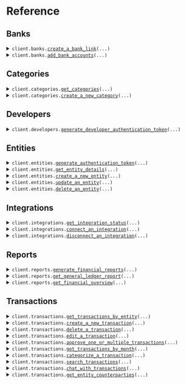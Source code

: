 # Reference
## Banks
<details><summary><code>client.banks.<a href="src/openledger/banks/client.py">create_a_bank_link</a>(...)</code></summary>
<dl>
<dd>

#### 📝 Description

<dl>
<dd>

<dl>
<dd>

Creates a new Plaid link token for connecting a bank account
</dd>
</dl>
</dd>
</dl>

#### 🔌 Usage

<dl>
<dd>

<dl>
<dd>

```python
from openledger import OpenLedgerClient

client = OpenLedgerClient(
    token="YOUR_TOKEN",
)
client.banks.create_a_bank_link(
    entity_id="ent_123456",
)

```
</dd>
</dl>
</dd>
</dl>

#### ⚙️ Parameters

<dl>
<dd>

<dl>
<dd>

**entity_id:** `str` — The ID of the entity to create the link token for
    
</dd>
</dl>

<dl>
<dd>

**request_options:** `typing.Optional[RequestOptions]` — Request-specific configuration.
    
</dd>
</dl>
</dd>
</dl>


</dd>
</dl>
</details>

<details><summary><code>client.banks.<a href="src/openledger/banks/client.py">add_bank_accounts</a>(...)</code></summary>
<dl>
<dd>

#### 📝 Description

<dl>
<dd>

<dl>
<dd>

Adds new bank accounts using a Plaid public token
</dd>
</dl>
</dd>
</dl>

#### 🔌 Usage

<dl>
<dd>

<dl>
<dd>

```python
from openledger import OpenLedgerClient

client = OpenLedgerClient(
    token="YOUR_TOKEN",
)
client.banks.add_bank_accounts(
    entity_id="ent_123456",
    public_token="public-sandbox-123456-abcdef",
)

```
</dd>
</dl>
</dd>
</dl>

#### ⚙️ Parameters

<dl>
<dd>

<dl>
<dd>

**entity_id:** `str` — The ID of the entity to add the bank accounts for
    
</dd>
</dl>

<dl>
<dd>

**public_token:** `str` — The Plaid public token received from the Plaid Link onSuccess callback
    
</dd>
</dl>

<dl>
<dd>

**request_options:** `typing.Optional[RequestOptions]` — Request-specific configuration.
    
</dd>
</dl>
</dd>
</dl>


</dd>
</dl>
</details>

## Categories
<details><summary><code>client.categories.<a href="src/openledger/categories/client.py">get_categories</a>(...)</code></summary>
<dl>
<dd>

#### 📝 Description

<dl>
<dd>

<dl>
<dd>

Retrieves all categories
</dd>
</dl>
</dd>
</dl>

#### 🔌 Usage

<dl>
<dd>

<dl>
<dd>

```python
from openledger import OpenLedgerClient

client = OpenLedgerClient(
    token="YOUR_TOKEN",
)
client.categories.get_categories(
    entity_id="entityId",
)

```
</dd>
</dl>
</dd>
</dl>

#### ⚙️ Parameters

<dl>
<dd>

<dl>
<dd>

**entity_id:** `str` — The ID of the entity
    
</dd>
</dl>

<dl>
<dd>

**request_options:** `typing.Optional[RequestOptions]` — Request-specific configuration.
    
</dd>
</dl>
</dd>
</dl>


</dd>
</dl>
</details>

<details><summary><code>client.categories.<a href="src/openledger/categories/client.py">create_a_new_category</a>(...)</code></summary>
<dl>
<dd>

#### 📝 Description

<dl>
<dd>

<dl>
<dd>

Creates a new category for the specified entity
</dd>
</dl>
</dd>
</dl>

#### 🔌 Usage

<dl>
<dd>

<dl>
<dd>

```python
from openledger import OpenLedgerClient

client = OpenLedgerClient(
    token="YOUR_TOKEN",
)
client.categories.create_a_new_category(
    entity_id="entityId",
    name="name",
    type="ASSET",
)

```
</dd>
</dl>
</dd>
</dl>

#### ⚙️ Parameters

<dl>
<dd>

<dl>
<dd>

**entity_id:** `str` — The ID of the entity to create the category for
    
</dd>
</dl>

<dl>
<dd>

**name:** `str` — The name of the category
    
</dd>
</dl>

<dl>
<dd>

**type:** `PostV1CategoriesRequestType` 

The type of category. Must be one of:
* ASSET - For asset accounts
* LIABILITY - For liability accounts
* EQUITY - For equity accounts
* REVENUE - For revenue accounts
* EXPENSE - For expense accounts
    
</dd>
</dl>

<dl>
<dd>

**sub_type_code:** `typing.Optional[int]` — Optional subtype code for the category
    
</dd>
</dl>

<dl>
<dd>

**request_options:** `typing.Optional[RequestOptions]` — Request-specific configuration.
    
</dd>
</dl>
</dd>
</dl>


</dd>
</dl>
</details>

## Developers
<details><summary><code>client.developers.<a href="src/openledger/developers/client.py">generate_developer_authentication_token</a>(...)</code></summary>
<dl>
<dd>

#### 📝 Description

<dl>
<dd>

<dl>
<dd>

Generates a JWT token for developer authentication
</dd>
</dl>
</dd>
</dl>

#### 🔌 Usage

<dl>
<dd>

<dl>
<dd>

```python
from openledger import OpenLedgerClient

client = OpenLedgerClient(
    token="YOUR_TOKEN",
)
client.developers.generate_developer_authentication_token(
    developer_id="developerId",
    api_key="apiKey",
)

```
</dd>
</dl>
</dd>
</dl>

#### ⚙️ Parameters

<dl>
<dd>

<dl>
<dd>

**developer_id:** `str` — The ID of the developer
    
</dd>
</dl>

<dl>
<dd>

**api_key:** `str` — The API key for the developer
    
</dd>
</dl>

<dl>
<dd>

**request_options:** `typing.Optional[RequestOptions]` — Request-specific configuration.
    
</dd>
</dl>
</dd>
</dl>


</dd>
</dl>
</details>

## Entities
<details><summary><code>client.entities.<a href="src/openledger/entities/client.py">generate_authentication_token</a>(...)</code></summary>
<dl>
<dd>

#### 📝 Description

<dl>
<dd>

<dl>
<dd>

Generates a JWT token for entity authentication
</dd>
</dl>
</dd>
</dl>

#### 🔌 Usage

<dl>
<dd>

<dl>
<dd>

```python
from openledger import OpenLedgerClient

client = OpenLedgerClient(
    token="YOUR_TOKEN",
)
client.entities.generate_authentication_token(
    entity_id="entityId",
    api_key="apiKey",
    developer_id="developerId",
)

```
</dd>
</dl>
</dd>
</dl>

#### ⚙️ Parameters

<dl>
<dd>

<dl>
<dd>

**entity_id:** `str` — The ID of the entity
    
</dd>
</dl>

<dl>
<dd>

**api_key:** `str` — The API key for the entity
    
</dd>
</dl>

<dl>
<dd>

**developer_id:** `str` — The ID of the developer
    
</dd>
</dl>

<dl>
<dd>

**request_options:** `typing.Optional[RequestOptions]` — Request-specific configuration.
    
</dd>
</dl>
</dd>
</dl>


</dd>
</dl>
</details>

<details><summary><code>client.entities.<a href="src/openledger/entities/client.py">get_entity_details</a>(...)</code></summary>
<dl>
<dd>

#### 📝 Description

<dl>
<dd>

<dl>
<dd>

Retrieves details for a specific entity
</dd>
</dl>
</dd>
</dl>

#### 🔌 Usage

<dl>
<dd>

<dl>
<dd>

```python
from openledger import OpenLedgerClient

client = OpenLedgerClient(
    token="YOUR_TOKEN",
)
client.entities.get_entity_details()

```
</dd>
</dl>
</dd>
</dl>

#### ⚙️ Parameters

<dl>
<dd>

<dl>
<dd>

**entity_id:** `typing.Optional[str]` — ID of the entity to retrieve
    
</dd>
</dl>

<dl>
<dd>

**request_options:** `typing.Optional[RequestOptions]` — Request-specific configuration.
    
</dd>
</dl>
</dd>
</dl>


</dd>
</dl>
</details>

<details><summary><code>client.entities.<a href="src/openledger/entities/client.py">create_a_new_entity</a>(...)</code></summary>
<dl>
<dd>

#### 📝 Description

<dl>
<dd>

<dl>
<dd>

Creates a new entity with the provided details
</dd>
</dl>
</dd>
</dl>

#### 🔌 Usage

<dl>
<dd>

<dl>
<dd>

```python
from openledger import OpenLedgerClient

client = OpenLedgerClient(
    token="YOUR_TOKEN",
)
client.entities.create_a_new_entity(
    developer_id="{{developerId}}",
)

```
</dd>
</dl>
</dd>
</dl>

#### ⚙️ Parameters

<dl>
<dd>

<dl>
<dd>

**developer_id:** `str` — ID of the developer creating the entity
    
</dd>
</dl>

<dl>
<dd>

**external_id:** `typing.Optional[str]` — External identifier for the entity
    
</dd>
</dl>

<dl>
<dd>

**legal_name:** `typing.Optional[str]` — Legal name of the entity
    
</dd>
</dl>

<dl>
<dd>

**tin:** `typing.Optional[str]` — Tax Identification Number
    
</dd>
</dl>

<dl>
<dd>

**us_state:** `typing.Optional[str]` — US state code
    
</dd>
</dl>

<dl>
<dd>

**entity_type:** `typing.Optional[str]` — Type of entity
    
</dd>
</dl>

<dl>
<dd>

**phone_number:** `typing.Optional[str]` — Contact phone number
    
</dd>
</dl>

<dl>
<dd>

**status:** `typing.Optional[str]` — Current status of the entity
    
</dd>
</dl>

<dl>
<dd>

**clerk_id:** `typing.Optional[str]` — Clerk ID (alternative to developerId)
    
</dd>
</dl>

<dl>
<dd>

**date_created:** `typing.Optional[dt.datetime]` — When the entity was created
    
</dd>
</dl>

<dl>
<dd>

**instance_id:** `typing.Optional[str]` — ID of the instance to associate with the entity
    
</dd>
</dl>

<dl>
<dd>

**request_options:** `typing.Optional[RequestOptions]` — Request-specific configuration.
    
</dd>
</dl>
</dd>
</dl>


</dd>
</dl>
</details>

<details><summary><code>client.entities.<a href="src/openledger/entities/client.py">update_an_entity</a>(...)</code></summary>
<dl>
<dd>

#### 📝 Description

<dl>
<dd>

<dl>
<dd>

Updates an existing entity's details
</dd>
</dl>
</dd>
</dl>

#### 🔌 Usage

<dl>
<dd>

<dl>
<dd>

```python
from openledger import OpenLedgerClient

client = OpenLedgerClient(
    token="YOUR_TOKEN",
)
client.entities.update_an_entity(
    entity_id="entityId",
)

```
</dd>
</dl>
</dd>
</dl>

#### ⚙️ Parameters

<dl>
<dd>

<dl>
<dd>

**entity_id:** `str` — ID of the entity to update
    
</dd>
</dl>

<dl>
<dd>

**external_id:** `typing.Optional[str]` — External identifier for the entity
    
</dd>
</dl>

<dl>
<dd>

**legal_name:** `typing.Optional[str]` — Legal name of the entity
    
</dd>
</dl>

<dl>
<dd>

**tin:** `typing.Optional[str]` — Tax Identification Number
    
</dd>
</dl>

<dl>
<dd>

**us_state:** `typing.Optional[str]` — US state code
    
</dd>
</dl>

<dl>
<dd>

**entity_type:** `typing.Optional[str]` — Type of entity
    
</dd>
</dl>

<dl>
<dd>

**phone_number:** `typing.Optional[str]` — Contact phone number
    
</dd>
</dl>

<dl>
<dd>

**status:** `typing.Optional[str]` — Current status of the entity
    
</dd>
</dl>

<dl>
<dd>

**request_options:** `typing.Optional[RequestOptions]` — Request-specific configuration.
    
</dd>
</dl>
</dd>
</dl>


</dd>
</dl>
</details>

<details><summary><code>client.entities.<a href="src/openledger/entities/client.py">delete_an_entity</a>(...)</code></summary>
<dl>
<dd>

#### 📝 Description

<dl>
<dd>

<dl>
<dd>

Deletes an existing entity and its associated data
</dd>
</dl>
</dd>
</dl>

#### 🔌 Usage

<dl>
<dd>

<dl>
<dd>

```python
from openledger import OpenLedgerClient

client = OpenLedgerClient(
    token="YOUR_TOKEN",
)
client.entities.delete_an_entity(
    entity_id="entityId",
)

```
</dd>
</dl>
</dd>
</dl>

#### ⚙️ Parameters

<dl>
<dd>

<dl>
<dd>

**entity_id:** `str` — ID of the entity to delete
    
</dd>
</dl>

<dl>
<dd>

**request_options:** `typing.Optional[RequestOptions]` — Request-specific configuration.
    
</dd>
</dl>
</dd>
</dl>


</dd>
</dl>
</details>

## Integrations
<details><summary><code>client.integrations.<a href="src/openledger/integrations/client.py">get_integration_status</a>(...)</code></summary>
<dl>
<dd>

#### 📝 Description

<dl>
<dd>

<dl>
<dd>

Retrieves the status of all integrations for an entity
</dd>
</dl>
</dd>
</dl>

#### 🔌 Usage

<dl>
<dd>

<dl>
<dd>

```python
from openledger import OpenLedgerClient

client = OpenLedgerClient(
    token="YOUR_TOKEN",
)
client.integrations.get_integration_status(
    entity_id="entityId",
)

```
</dd>
</dl>
</dd>
</dl>

#### ⚙️ Parameters

<dl>
<dd>

<dl>
<dd>

**entity_id:** `str` — The ID of the entity to get integration status for
    
</dd>
</dl>

<dl>
<dd>

**request_options:** `typing.Optional[RequestOptions]` — Request-specific configuration.
    
</dd>
</dl>
</dd>
</dl>


</dd>
</dl>
</details>

<details><summary><code>client.integrations.<a href="src/openledger/integrations/client.py">connect_an_integration</a>(...)</code></summary>
<dl>
<dd>

#### 📝 Description

<dl>
<dd>

<dl>
<dd>

Initiates the connection process for a third-party integration using the Unified API
</dd>
</dl>
</dd>
</dl>

#### 🔌 Usage

<dl>
<dd>

<dl>
<dd>

```python
from openledger import OpenLedgerClient

client = OpenLedgerClient(
    token="YOUR_TOKEN",
)
client.integrations.connect_an_integration(
    provider="quickbooks",
    entity_id="entityId",
)

```
</dd>
</dl>
</dd>
</dl>

#### ⚙️ Parameters

<dl>
<dd>

<dl>
<dd>

**provider:** `str` — The integration provider (e.g., quickbooks, xero)
    
</dd>
</dl>

<dl>
<dd>

**entity_id:** `str` — The ID of the entity to connect the integration for
    
</dd>
</dl>

<dl>
<dd>

**connection_type:** `typing.Optional[str]` — The type of connection to establish (used as scope in Unified API)
    
</dd>
</dl>

<dl>
<dd>

**request_options:** `typing.Optional[RequestOptions]` — Request-specific configuration.
    
</dd>
</dl>
</dd>
</dl>


</dd>
</dl>
</details>

<details><summary><code>client.integrations.<a href="src/openledger/integrations/client.py">disconnect_an_integration</a>(...)</code></summary>
<dl>
<dd>

#### 📝 Description

<dl>
<dd>

<dl>
<dd>

Disconnects an existing integration for an entity by removing it from the Unified Connections table
</dd>
</dl>
</dd>
</dl>

#### 🔌 Usage

<dl>
<dd>

<dl>
<dd>

```python
from openledger import OpenLedgerClient

client = OpenLedgerClient(
    token="YOUR_TOKEN",
)
client.integrations.disconnect_an_integration(
    entity_id="entityId",
    integration_type="integrationType",
)

```
</dd>
</dl>
</dd>
</dl>

#### ⚙️ Parameters

<dl>
<dd>

<dl>
<dd>

**entity_id:** `str` — The ID of the entity that owns the integration
    
</dd>
</dl>

<dl>
<dd>

**integration_type:** `str` — The type of integration to disconnect (must match connectionType in Unified Connections)
    
</dd>
</dl>

<dl>
<dd>

**request_options:** `typing.Optional[RequestOptions]` — Request-specific configuration.
    
</dd>
</dl>
</dd>
</dl>


</dd>
</dl>
</details>

## Reports
<details><summary><code>client.reports.<a href="src/openledger/reports/client.py">generate_financial_reports</a>(...)</code></summary>
<dl>
<dd>

#### 📝 Description

<dl>
<dd>

<dl>
<dd>

Generates comprehensive financial statements for an entity, including balance sheet, income statement, and cash flow statement
</dd>
</dl>
</dd>
</dl>

#### 🔌 Usage

<dl>
<dd>

<dl>
<dd>

```python
from openledger import OpenLedgerClient

client = OpenLedgerClient(
    token="YOUR_TOKEN",
)
client.reports.generate_financial_reports(
    entity_id="entityId",
)

```
</dd>
</dl>
</dd>
</dl>

#### ⚙️ Parameters

<dl>
<dd>

<dl>
<dd>

**entity_id:** `str` — The ID of the entity to generate reports for
    
</dd>
</dl>

<dl>
<dd>

**month:** `typing.Optional[int]` — Month number (1-12) for the report period
    
</dd>
</dl>

<dl>
<dd>

**year:** `typing.Optional[int]` — Year for the report period (e.g., 2024)
    
</dd>
</dl>

<dl>
<dd>

**type:** `typing.Optional[GetV1ReportsGenerateRequestType]` — Type of report to generate
    
</dd>
</dl>

<dl>
<dd>

**ledger_id:** `typing.Optional[str]` — Optional ledger ID (if not provided, will use entityId)
    
</dd>
</dl>

<dl>
<dd>

**request_options:** `typing.Optional[RequestOptions]` — Request-specific configuration.
    
</dd>
</dl>
</dd>
</dl>


</dd>
</dl>
</details>

<details><summary><code>client.reports.<a href="src/openledger/reports/client.py">get_general_ledger_report</a>(...)</code></summary>
<dl>
<dd>

#### 📝 Description

<dl>
<dd>

<dl>
<dd>

Generates a detailed general ledger report with account balances and journal entries
</dd>
</dl>
</dd>
</dl>

#### 🔌 Usage

<dl>
<dd>

<dl>
<dd>

```python
from openledger import OpenLedgerClient

client = OpenLedgerClient(
    token="YOUR_TOKEN",
)
client.reports.get_general_ledger_report(
    entity_id="entityId",
)

```
</dd>
</dl>
</dd>
</dl>

#### ⚙️ Parameters

<dl>
<dd>

<dl>
<dd>

**entity_id:** `str` — The ID of the entity to generate the report for
    
</dd>
</dl>

<dl>
<dd>

**month:** `typing.Optional[int]` — Month number (1-12) for the report period
    
</dd>
</dl>

<dl>
<dd>

**year:** `typing.Optional[int]` — Year for the report period (e.g., 2024)
    
</dd>
</dl>

<dl>
<dd>

**request_options:** `typing.Optional[RequestOptions]` — Request-specific configuration.
    
</dd>
</dl>
</dd>
</dl>


</dd>
</dl>
</details>

<details><summary><code>client.reports.<a href="src/openledger/reports/client.py">get_financial_overview</a>(...)</code></summary>
<dl>
<dd>

#### 📝 Description

<dl>
<dd>

<dl>
<dd>

Retrieves a high-level overview of financial data including balances, trends, and key metrics
</dd>
</dl>
</dd>
</dl>

#### 🔌 Usage

<dl>
<dd>

<dl>
<dd>

```python
from openledger import OpenLedgerClient

client = OpenLedgerClient(
    token="YOUR_TOKEN",
)
client.reports.get_financial_overview(
    entity_id="entityId",
)

```
</dd>
</dl>
</dd>
</dl>

#### ⚙️ Parameters

<dl>
<dd>

<dl>
<dd>

**entity_id:** `str` — The ID of the entity to get the overview for
    
</dd>
</dl>

<dl>
<dd>

**start_date:** `typing.Optional[dt.datetime]` — Start date for the report period
    
</dd>
</dl>

<dl>
<dd>

**end_date:** `typing.Optional[dt.datetime]` — End date for the report period (defaults to current date)
    
</dd>
</dl>

<dl>
<dd>

**interval:** `typing.Optional[GetV1ReportsOverviewRequestInterval]` — Time interval for aggregating data
    
</dd>
</dl>

<dl>
<dd>

**status_filter:** `typing.Optional[GetV1ReportsOverviewRequestStatusFilter]` — Filter transactions by their status
    
</dd>
</dl>

<dl>
<dd>

**request_options:** `typing.Optional[RequestOptions]` — Request-specific configuration.
    
</dd>
</dl>
</dd>
</dl>


</dd>
</dl>
</details>

## Transactions
<details><summary><code>client.transactions.<a href="src/openledger/transactions/client.py">get_transactions_by_entity</a>(...)</code></summary>
<dl>
<dd>

#### 📝 Description

<dl>
<dd>

<dl>
<dd>

Retrieves all transactions for a specific entity with pagination
</dd>
</dl>
</dd>
</dl>

#### 🔌 Usage

<dl>
<dd>

<dl>
<dd>

```python
from openledger import OpenLedgerClient

client = OpenLedgerClient(
    token="YOUR_TOKEN",
)
client.transactions.get_transactions_by_entity(
    entity_id="entityId",
)

```
</dd>
</dl>
</dd>
</dl>

#### ⚙️ Parameters

<dl>
<dd>

<dl>
<dd>

**entity_id:** `str` — The ID of the entity to get transactions for
    
</dd>
</dl>

<dl>
<dd>

**cursor:** `typing.Optional[str]` — Cursor for pagination
    
</dd>
</dl>

<dl>
<dd>

**page_size:** `typing.Optional[int]` — Number of transactions per page
    
</dd>
</dl>

<dl>
<dd>

**request_options:** `typing.Optional[RequestOptions]` — Request-specific configuration.
    
</dd>
</dl>
</dd>
</dl>


</dd>
</dl>
</details>

<details><summary><code>client.transactions.<a href="src/openledger/transactions/client.py">create_a_new_transaction</a>(...)</code></summary>
<dl>
<dd>

#### 📝 Description

<dl>
<dd>

<dl>
<dd>

Creates a new transaction for an entity
</dd>
</dl>
</dd>
</dl>

#### 🔌 Usage

<dl>
<dd>

<dl>
<dd>

```python
from openledger import OpenLedgerClient

client = OpenLedgerClient(
    token="YOUR_TOKEN",
)
client.transactions.create_a_new_transaction(
    entity_id="entityId",
    amount=1.1,
    debit_account_id="debitAccountId",
    credit_account_id="creditAccountId",
)

```
</dd>
</dl>
</dd>
</dl>

#### ⚙️ Parameters

<dl>
<dd>

<dl>
<dd>

**entity_id:** `str` — The ID of the entity to create the transaction for
    
</dd>
</dl>

<dl>
<dd>

**amount:** `float` — The amount of the transaction
    
</dd>
</dl>

<dl>
<dd>

**debit_account_id:** `str` — ID of the account to debit
    
</dd>
</dl>

<dl>
<dd>

**credit_account_id:** `str` — ID of the account to credit
    
</dd>
</dl>

<dl>
<dd>

**date:** `typing.Optional[dt.datetime]` — When the transaction occurred (defaults to current time if not provided)
    
</dd>
</dl>

<dl>
<dd>

**currency:** `typing.Optional[str]` — The currency of the transaction
    
</dd>
</dl>

<dl>
<dd>

**description:** `typing.Optional[str]` — Description of the transaction
    
</dd>
</dl>

<dl>
<dd>

**status:** `typing.Optional[PostV1TransactionsRequestStatus]` — Status of the transaction
    
</dd>
</dl>

<dl>
<dd>

**metadata:** `typing.Optional[typing.Dict[str, typing.Optional[typing.Any]]]` — Additional transaction metadata
    
</dd>
</dl>

<dl>
<dd>

**request_options:** `typing.Optional[RequestOptions]` — Request-specific configuration.
    
</dd>
</dl>
</dd>
</dl>


</dd>
</dl>
</details>

<details><summary><code>client.transactions.<a href="src/openledger/transactions/client.py">delete_a_transaction</a>(...)</code></summary>
<dl>
<dd>

#### 📝 Description

<dl>
<dd>

<dl>
<dd>

Deletes an existing transaction
</dd>
</dl>
</dd>
</dl>

#### 🔌 Usage

<dl>
<dd>

<dl>
<dd>

```python
from openledger import OpenLedgerClient

client = OpenLedgerClient(
    token="YOUR_TOKEN",
)
client.transactions.delete_a_transaction(
    entity_id="entityId",
    transaction_id="transactionId",
)

```
</dd>
</dl>
</dd>
</dl>

#### ⚙️ Parameters

<dl>
<dd>

<dl>
<dd>

**entity_id:** `str` — The ID of the entity that owns the transaction
    
</dd>
</dl>

<dl>
<dd>

**transaction_id:** `str` — The ID of the transaction to delete
    
</dd>
</dl>

<dl>
<dd>

**request_options:** `typing.Optional[RequestOptions]` — Request-specific configuration.
    
</dd>
</dl>
</dd>
</dl>


</dd>
</dl>
</details>

<details><summary><code>client.transactions.<a href="src/openledger/transactions/client.py">edit_a_transaction</a>(...)</code></summary>
<dl>
<dd>

#### 📝 Description

<dl>
<dd>

<dl>
<dd>

Edit an existing transaction by updating its accounts and/or description
</dd>
</dl>
</dd>
</dl>

#### 🔌 Usage

<dl>
<dd>

<dl>
<dd>

```python
from openledger import OpenLedgerClient

client = OpenLedgerClient(
    token="YOUR_TOKEN",
)
client.transactions.edit_a_transaction(
    id="id",
)

```
</dd>
</dl>
</dd>
</dl>

#### ⚙️ Parameters

<dl>
<dd>

<dl>
<dd>

**id:** `str` — The ID of the transaction to edit
    
</dd>
</dl>

<dl>
<dd>

**debit_account_id:** `typing.Optional[str]` — ID of the account to debit (optional if credit_account_id is provided)
    
</dd>
</dl>

<dl>
<dd>

**credit_account_id:** `typing.Optional[str]` — ID of the account to credit (optional if debit_account_id is provided)
    
</dd>
</dl>

<dl>
<dd>

**description:** `typing.Optional[str]` — New description for the transaction
    
</dd>
</dl>

<dl>
<dd>

**request_options:** `typing.Optional[RequestOptions]` — Request-specific configuration.
    
</dd>
</dl>
</dd>
</dl>


</dd>
</dl>
</details>

<details><summary><code>client.transactions.<a href="src/openledger/transactions/client.py">approve_one_or_multiple_transactions</a>(...)</code></summary>
<dl>
<dd>

#### 📝 Description

<dl>
<dd>

<dl>
<dd>

Approve pending transactions by posting them to the ledger. Supports both single and batch transaction approval.
</dd>
</dl>
</dd>
</dl>

#### 🔌 Usage

<dl>
<dd>

<dl>
<dd>

```python
from openledger import OpenLedgerClient

client = OpenLedgerClient(
    token="YOUR_TOKEN",
)
client.transactions.approve_one_or_multiple_transactions(
    entity_id="entityId",
    request="tx_1234567890abcdef",
)

```
</dd>
</dl>
</dd>
</dl>

#### ⚙️ Parameters

<dl>
<dd>

<dl>
<dd>

**entity_id:** `str` — The ID of the entity that owns the transactions
    
</dd>
</dl>

<dl>
<dd>

**request:** `PutV1TransactionsApproveRequestBody` 
    
</dd>
</dl>

<dl>
<dd>

**request_options:** `typing.Optional[RequestOptions]` — Request-specific configuration.
    
</dd>
</dl>
</dd>
</dl>


</dd>
</dl>
</details>

<details><summary><code>client.transactions.<a href="src/openledger/transactions/client.py">get_transactions_by_month</a>(...)</code></summary>
<dl>
<dd>

#### 📝 Description

<dl>
<dd>

<dl>
<dd>

Retrieve monthly transaction summaries for an entity
</dd>
</dl>
</dd>
</dl>

#### 🔌 Usage

<dl>
<dd>

<dl>
<dd>

```python
from openledger import OpenLedgerClient

client = OpenLedgerClient(
    token="YOUR_TOKEN",
)
client.transactions.get_transactions_by_month(
    entity_id="entityId",
)

```
</dd>
</dl>
</dd>
</dl>

#### ⚙️ Parameters

<dl>
<dd>

<dl>
<dd>

**entity_id:** `str` — The ID of the entity
    
</dd>
</dl>

<dl>
<dd>

**request_options:** `typing.Optional[RequestOptions]` — Request-specific configuration.
    
</dd>
</dl>
</dd>
</dl>


</dd>
</dl>
</details>

<details><summary><code>client.transactions.<a href="src/openledger/transactions/client.py">categorize_a_transaction</a>(...)</code></summary>
<dl>
<dd>

#### 📝 Description

<dl>
<dd>

<dl>
<dd>

Assign a category to a transaction
</dd>
</dl>
</dd>
</dl>

#### 🔌 Usage

<dl>
<dd>

<dl>
<dd>

```python
from openledger import OpenLedgerClient

client = OpenLedgerClient(
    token="YOUR_TOKEN",
)
client.transactions.categorize_a_transaction(
    entity_id="entityId",
    transaction_id="transactionId",
    category_id="categoryId",
)

```
</dd>
</dl>
</dd>
</dl>

#### ⚙️ Parameters

<dl>
<dd>

<dl>
<dd>

**entity_id:** `str` — The ID of the entity that owns the transaction
    
</dd>
</dl>

<dl>
<dd>

**transaction_id:** `str` — The ID of the transaction to categorize
    
</dd>
</dl>

<dl>
<dd>

**category_id:** `str` — The ID of the category to assign
    
</dd>
</dl>

<dl>
<dd>

**request_options:** `typing.Optional[RequestOptions]` — Request-specific configuration.
    
</dd>
</dl>
</dd>
</dl>


</dd>
</dl>
</details>

<details><summary><code>client.transactions.<a href="src/openledger/transactions/client.py">search_transactions</a>(...)</code></summary>
<dl>
<dd>

#### 📝 Description

<dl>
<dd>

<dl>
<dd>

Search for transactions using various filters and text search
</dd>
</dl>
</dd>
</dl>

#### 🔌 Usage

<dl>
<dd>

<dl>
<dd>

```python
from openledger import OpenLedgerClient

client = OpenLedgerClient(
    token="YOUR_TOKEN",
)
client.transactions.search_transactions(
    entity_id="entityId",
)

```
</dd>
</dl>
</dd>
</dl>

#### ⚙️ Parameters

<dl>
<dd>

<dl>
<dd>

**entity_id:** `str` — The ID of the entity to search transactions for
    
</dd>
</dl>

<dl>
<dd>

**query:** `typing.Optional[str]` — Text to search in transaction descriptions
    
</dd>
</dl>

<dl>
<dd>

**filters:** `typing.Optional[PostV1TransactionsSearchRequestFilters]` 
    
</dd>
</dl>

<dl>
<dd>

**page:** `typing.Optional[int]` — Page number for pagination
    
</dd>
</dl>

<dl>
<dd>

**limit:** `typing.Optional[int]` — Number of items per page
    
</dd>
</dl>

<dl>
<dd>

**request_options:** `typing.Optional[RequestOptions]` — Request-specific configuration.
    
</dd>
</dl>
</dd>
</dl>


</dd>
</dl>
</details>

<details><summary><code>client.transactions.<a href="src/openledger/transactions/client.py">chat_with_transactions</a>(...)</code></summary>
<dl>
<dd>

#### 📝 Description

<dl>
<dd>

<dl>
<dd>

Interact with transactions using natural language
</dd>
</dl>
</dd>
</dl>

#### 🔌 Usage

<dl>
<dd>

<dl>
<dd>

```python
from openledger import OpenLedgerClient

client = OpenLedgerClient(
    token="YOUR_TOKEN",
)
client.transactions.chat_with_transactions(
    entity_id="entityId",
    prompt="prompt",
)

```
</dd>
</dl>
</dd>
</dl>

#### ⚙️ Parameters

<dl>
<dd>

<dl>
<dd>

**entity_id:** `str` — The ID of the entity to chat about transactions for
    
</dd>
</dl>

<dl>
<dd>

**prompt:** `str` — The natural language prompt
    
</dd>
</dl>

<dl>
<dd>

**history:** `typing.Optional[str]` — JSON string of conversation history
    
</dd>
</dl>

<dl>
<dd>

**context_data:** `typing.Optional[str]` — JSON string of additional context data
    
</dd>
</dl>

<dl>
<dd>

**custom_prompt:** `typing.Optional[str]` — Custom prompt to use instead of the main prompt
    
</dd>
</dl>

<dl>
<dd>

**stream:** `typing.Optional[str]` — Whether to stream the response
    
</dd>
</dl>

<dl>
<dd>

**request_options:** `typing.Optional[RequestOptions]` — Request-specific configuration.
    
</dd>
</dl>
</dd>
</dl>


</dd>
</dl>
</details>

<details><summary><code>client.transactions.<a href="src/openledger/transactions/client.py">get_entity_counterparties</a>(...)</code></summary>
<dl>
<dd>

#### 📝 Description

<dl>
<dd>

<dl>
<dd>

Get all counterparties for an entity with their transaction history and aggregated data
</dd>
</dl>
</dd>
</dl>

#### 🔌 Usage

<dl>
<dd>

<dl>
<dd>

```python
from openledger import OpenLedgerClient

client = OpenLedgerClient(
    token="YOUR_TOKEN",
)
client.transactions.get_entity_counterparties(
    entity_id="entityId",
)

```
</dd>
</dl>
</dd>
</dl>

#### ⚙️ Parameters

<dl>
<dd>

<dl>
<dd>

**entity_id:** `str` — The ID of the entity
    
</dd>
</dl>

<dl>
<dd>

**cursor:** `typing.Optional[str]` — Cursor for pagination
    
</dd>
</dl>

<dl>
<dd>

**page_size:** `typing.Optional[int]` — Number of counterparties per page
    
</dd>
</dl>

<dl>
<dd>

**request_options:** `typing.Optional[RequestOptions]` — Request-specific configuration.
    
</dd>
</dl>
</dd>
</dl>


</dd>
</dl>
</details>

